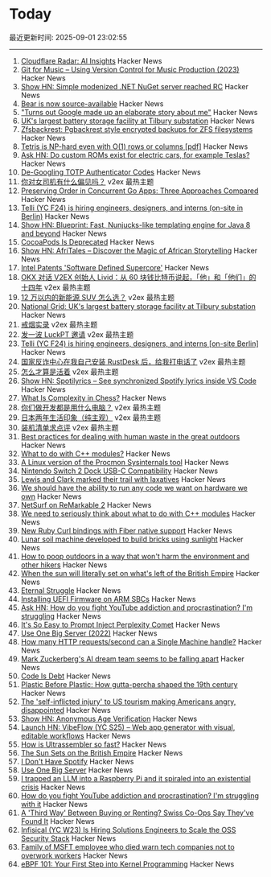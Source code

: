 # Today

最近更新时间: 2025-09-01 23:02:55

--- 
1. [Cloudflare Radar: AI Insights](https://radar.cloudflare.com/ai-insights) Hacker News
2. [Git for Music – Using Version Control for Music Production (2023)](https://grechin.org/2023/05/06/git-and-reaper.html) Hacker News
3. [Show HN: Simple modenized .NET NuGet server reached RC](https://github.com/kekyo/nuget-server) Hacker News
4. [Bear is now source-available](https://herman.bearblog.dev/license/) Hacker News
5. ["Turns out Google made up an elaborate story about me"](https://bsky.app/profile/bennjordan.bsky.social/post/3lxojrbessk2z) Hacker News
6. [UK's largest battery storage facility at Tilbury substation](https://www.nationalgrid.com/national-grid-connects-uks-largest-battery-storage-facility-tilbury-substation) Hacker News
7. [Zfsbackrest: Pgbackrest style encrypted backups for ZFS filesystems](https://github.com/gargakshit/zfsbackrest) Hacker News
8. [Tetris is NP-hard even with O(1) rows or columns [pdf]](https://martindemaine.org/papers/ThinTetris_JIP/paper.pdf) Hacker News
9. [Ask HN: Do custom ROMs exist for electric cars, for example Teslas?](https://news.ycombinator.com/item?id=45092204) Hacker News
10. [De-Googling TOTP Authenticator Codes](https://imrannazar.com/articles/degoogle-otp) Hacker News
11. [你对女司机有什么偏见吗？](https://www.v2ex.com/t/1156235) v2ex 最热主题
12. [Preserving Order in Concurrent Go Apps: Three Approaches Compared](https://destel.dev/blog/preserving-order-in-concurrent-go) Hacker News
13. [Telli (YC F24) is hiring engineers, designers, and interns (on-site in Berlin)](https://hi.telli.com/join-us) Hacker News
14. [Show HN: Blueprint: Fast, Nunjucks-like templating engine for Java 8 and beyond](https://news.ycombinator.com/item?id=45091547) Hacker News
15. [CocoaPods Is Deprecated](https://blog.cocoapods.org/CocoaPods-Specs-Repo/) Hacker News
16. [Show HN: AfriTales – Discover the Magic of African Storytelling](https://afritales.org/) Hacker News
17. [Intel Patents 'Software Defined Supercore'](https://www.tomshardware.com/pc-components/cpus/intel-patents-software-defined-supercore-mimicking-ultra-wide-execution-using-multiple-cores) Hacker News
18. [OKX 对话 V2EX 创始人 Livid：从 60 块钱比特币说起，「他」和「他们」的十四年](https://www.v2ex.com/t/1156319) v2ex 最热主题
19. [12 万以内的新能源 SUV 怎么选？](https://www.v2ex.com/t/1156191) v2ex 最热主题
20. [National Grid: UK's largest battery storage facility at Tilbury substation](https://www.nationalgrid.com/national-grid-connects-uks-largest-battery-storage-facility-tilbury-substation) Hacker News
21. [戒烟实录](https://www.v2ex.com/t/1156220) v2ex 最热主题
22. [发一波 LuckPT 邀请](https://www.v2ex.com/t/1156189) v2ex 最热主题
23. [Telli (YC F24) is hiring engineers, designers, and interns [on-site Berlin]](https://hi.telli.com/join-us) Hacker News
24. [国家反诈中心在我自己安装 RustDesk 后，给我打电话了](https://www.v2ex.com/t/1156175) v2ex 最热主题
25. [怎么才算是活着](https://www.v2ex.com/t/1156159) v2ex 最热主题
26. [Show HN: Spotilyrics – See synchronized Spotify lyrics inside VS Code](https://github.com/therepanic/spotilyrics) Hacker News
27. [What Is Complexity in Chess?](https://lichess.org/@/Toadofsky/blog/what-is-complexity/pKo1swFh) Hacker News
28. [你们做开发都是用什么电脑？](https://www.v2ex.com/t/1156151) v2ex 最热主题
29. [日本两年生活印象（纯主观）](https://www.v2ex.com/t/1156144) v2ex 最热主题
30. [装机清单求点评](https://www.v2ex.com/t/1156133) v2ex 最热主题
31. [Best practices for dealing with human waste in the great outdoors](https://theconversation.com/how-to-poop-outdoors-in-a-way-that-wont-harm-the-environment-and-other-hikers-262426) Hacker News
32. [What to do with C++ modules?](https://nibblestew.blogspot.com/2025/08/we-need-to-seriously-think-about-what.html) Hacker News
33. [A Linux version of the Procmon Sysinternals tool](https://github.com/microsoft/ProcMon-for-Linux) Hacker News
34. [Nintendo Switch 2 Dock USB-C Compatibility](https://www.lttlabs.com/blog/2025/08/30/nintendo-switch-2-dock) Hacker News
35. [Lewis and Clark marked their trail with laxatives](https://offbeatoregon.com/2501d1006d_biliousPills-686.077.html) Hacker News
36. [We should have the ability to run any code we want on hardware we own](https://hugotunius.se/2025/08/31/what-every-argument-about-sideloading-gets-wrong.html) Hacker News
37. [NetSurf on ReMarkable 2](https://akselmo.dev/posts/netsurf-on-remarkable-2/) Hacker News
38. [We need to seriously think about what to do with C++ modules](https://nibblestew.blogspot.com/2025/08/we-need-to-seriously-think-about-what.html) Hacker News
39. [New Ruby Curl bindings with Fiber native support](https://github.com/taf2/curb/blob/master/ChangeLog.md) Hacker News
40. [Lunar soil machine developed to build bricks using sunlight](https://www.moondaily.com/reports/Lunar_soil_machine_developed_to_build_bricks_using_sunlight_999.html) Hacker News
41. [How to poop outdoors in a way that won't harm the environment and other hikers](https://theconversation.com/how-to-poop-outdoors-in-a-way-that-wont-harm-the-environment-and-other-hikers-262426) Hacker News
42. [When the sun will literally set on what's left of the British Empire](https://oikofuge.com/sun-sets-on-british-empire/) Hacker News
43. [Eternal Struggle](https://yoavg.github.io/eternal/) Hacker News
44. [Installing UEFI Firmware on ARM SBCs](https://interfacinglinux.com/2025/08/25/edk2-uefi-for-the-rock-5-itx/) Hacker News
45. [Ask HN: How do you fight YouTube addiction and procrastination? I'm struggling](https://news.ycombinator.com/item?id=45085014) Hacker News
46. [It's So Easy to Prompt Inject Perplexity Comet](https://news.ycombinator.com/item?id=45086071) Hacker News
47. [Use One Big Server (2022)](https://specbranch.com/posts/one-big-server/) Hacker News
48. [How many HTTP requests/second can a Single Machine handle?](https://binaryigor.com/how-many-http-requests-can-a-single-machine-handle.html) Hacker News
49. [Mark Zuckerberg's AI dream team seems to be falling apart](https://arstechnica.com/ai/2025/08/zuckerbergs-ai-hires-disrupt-meta-with-swift-exits-and-threats-to-leave/) Hacker News
50. [Code Is Debt](https://tornikeo.com/code-is-debt/) Hacker News
51. [Plastic Before Plastic: How gutta-percha shaped the 19th century](https://worldhistory.substack.com/p/plastic-before-plastic) Hacker News
52. [The 'self-inflicted injury' to US tourism making Americans angry, disappointed](https://www.cnn.com/2025/08/31/travel/international-tourist-decline-united-states) Hacker News
53. [Show HN: Anonymous Age Verification](https://gist.github.com/JWally/bf4681f79c0725eb378ec3c246cf0664) Hacker News
54. [Launch HN: VibeFlow (YC S25) – Web app generator with visual, editable workflows](https://news.ycombinator.com/item?id=45084759) Hacker News
55. [How is Ultrassembler so fast?](https://jghuff.com/articles/ultrassembler-so-fast/) Hacker News
56. [The Sun Sets on the British Empire](https://oikofuge.com/sun-sets-on-british-empire/) Hacker News
57. [I Don't Have Spotify](https://idonthavespotify.sjdonado.com/) Hacker News
58. [Use One Big Server](https://specbranch.com/posts/one-big-server/) Hacker News
59. [I trapped an LLM into a Raspberry Pi and it spiraled into an existential crisis](https://www.trappedinside.ai/) Hacker News
60. [How do you fight YouTube addiction and procrastination? I'm struggling with it](https://news.ycombinator.com/item?id=45085014) Hacker News
61. [A 'Third Way' Between Buying or Renting? Swiss Co-Ops Say They've Found It](https://www.nytimes.com/2025/08/26/realestate/switzerland-rental-coops-nonprofit-lausanne.html) Hacker News
62. [Infisical (YC W23) Is Hiring Solutions Engineers to Scale the OSS Security Stack](https://www.ycombinator.com/companies/infisical/jobs/yaEvock-solutions-engineer) Hacker News
63. [Family of MSFT employee who died warn tech companies not to overwork workers](https://padailypost.com/2025/08/29/family-of-microsoft-employee-who-died-warn-tech-companies-not-to-overwork-workers/) Hacker News
64. [eBPF 101: Your First Step into Kernel Programming](https://journal.hexmos.com/ebpf-introduction/) Hacker News
